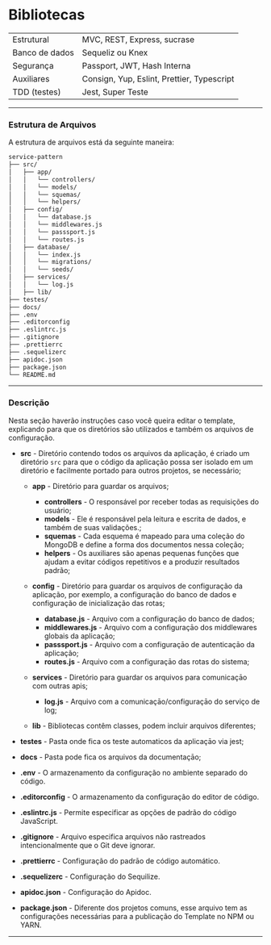
# Bibliotecas

|                |                              |
|----------------|------------------------------|
| Estrutural     | MVC, REST, Express, sucrase  |
| Banco de dados | Sequeliz ou Knex               |
| Segurança      | Passport, JWT, Hash Interna    |
| Auxiliares     | Consign, Yup, Eslint,  Prettier, Typescript |
| TDD (testes)   | Jest, Super Teste             |

---

### Estrutura de Arquivos

A estrutura de arquivos está da seguinte maneira:

```bash
service-pattern
├── src/
│   ├── app/
│   │   └── controllers/
│   │   └── models/
│   │   └── squemas/
│   │   └── helpers/
│   ├── config/
│   │   └── database.js
│   │   └── middlewares.js
│   │   └── passsport.js
│   │   └── routes.js
│   ├── database/
│   │   └── index.js
│   │   └── migrations/
│   │   └── seeds/
│   ├── services/
│   │   └── log.js
│   ├── lib/
├── testes/
├── docs/
├── .env
├── .editorconfig
├── .eslintrc.js
├── .gitignore
├── .prettierrc
├── .sequelizerc
├── apidoc.json
├── package.json
└── README.md
```

---

### Descrição

Nesta seção haverão instruções caso você queira editar o template, explicando para que os diretórios são utilizados e também os arquivos de configuração.

- **src** - Diretório contendo todos os arquivos da aplicação, é criado um diretório `src` para que o código da aplicação possa ser isolado em um diretório e facilmente portado para outros projetos, se necessário;

  - **app** - Diretório para guardar os arquivos;
    - **controllers** - O responsável por receber todas as requisições do usuário;
    - **models** - Ele é responsável pela leitura e escrita de dados, e também de suas validações.;
    - **squemas** - Cada esquema é mapeado para uma coleção do MongoDB e define a forma dos documentos nessa coleção;
    - **helpers** - Os auxiliares são apenas pequenas funções que ajudam a evitar códigos repetitivos e a produzir resultados padrão;

  - **config** - Diretório para guardar os arquivos de configuração da aplicação, por exemplo, a configuração do banco de dados e configuração de inicialização das rotas;
    - **database.js** - Arquivo com a configuraçāo do banco de dados;
    - **middlewares.js** - Arquivo com a configuraçāo dos middlewares globais da aplicação;
    - **passsport.js** - Arquivo com a configuraçāo de autenticaçāo da aplicação;
    - **routes.js** - Arquivo com a configuraçāo das rotas do sistema;

  - **services** - Diretório para guardar os arquivos para comunicaçāo com outras apis;
    - **log.js** - Arquivo com a comunicaçāo/configuraçāo do serviço de log;

  - **lib** - Bibliotecas contêm classes, podem incluir arquivos diferentes;

- **testes** - Pasta onde fica os teste automaticos da aplicaçāo via jest;
- **docs** - Pasta pode fica os arquivos da documentaçāo;

- **.env** - O armazenamento da configuração no ambiente separado do código.
- **.editorconfig** - O armazenamento da configuração do editor de código.
- **.eslintrc.js** - Permite especificar as opções de padrão do código JavaScript.
- **.gitignore** - Arquivo especifica arquivos não rastreados intencionalmente que o Git deve ignorar.
- **.prettierrc** - Configuração do padrāo de código automático.
- **.sequelizerc** - Configuração do Sequilize.
- **apidoc.json** - Configuração do Apidoc.

- **package.json** - Diferente dos projetos comuns, esse arquivo tem as configurações necessárias para a publicação do Template no NPM ou YARN.

---